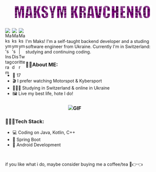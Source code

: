 <h1 align="center">
  <img src="https://raw.githubusercontent.com/maksym-kravchenko/maksym-kravchenko/master/name_gif.gif" alt="MK" />
</h1>

<a href="https://www.instagram.com/maksyym.k/">
  <img align="left" alt="Maksym's Instagram" width="22px" src="https://raw.githubusercontent.com/hussainweb/hussainweb/main/icons/instagram.png" />
</a>
<a href="https://discord.gg/EGWjJJtMms">
  <img align="left" alt="Maksym's Discord" width="22px" src="https://raw.githubusercontent.com/peterthehan/peterthehan/master/assets/discord.svg" />
</a>
<a href="https://twitter.com/maksyym_k">
  <img align="left" alt="Maksym | Twitter" width="22px" src="https://raw.githubusercontent.com/peterthehan/peterthehan/master/assets/twitter.svg" />
  <br>
</a>

<br>
I'm Maks! I'm a self-taught backend developer and a studing software engineer from Ukraine. Сurrently I'm in Switzerland: studying and continuing coding.
<br>
 
### 😶‍🌫️About ME: <br>
<!-- I have some problems with old account -> <a href="https://github.com/maksyymK">my old profile</a><br> -->
- 🎂 17<br>
- 🎬 I prefer watching Motorspot & Kybersport <br>
- 👨🏻‍🎓 Studying in Switzerland & online in Ukraine <br>
- 🖼️ Live my best life, hote I do! <br>

### <img align="right" alt="GIF" width="300px" src="https://raw.githubusercontent.com/abhisheknaiidu/abhisheknaiidu/master/code.gif"/> <br>

### 👩🏻‍💻Tech Stack: <br>
- 💻 Coding on Java, Kotlin, C++ <br>
- 🍃 Spring Boot<br>
- 🎴 Android Development <br>

<br>

if you like what i do, maybe consider buying me a coffee/tea 🥺👉👈

